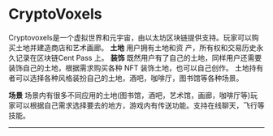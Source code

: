 # CryptoVoxels

Cryptovoxels是一个虚拟世界和元宇宙，由以太坊区块链提供支持。玩家可以购买土地并建造商店和艺术画廊。
**土地**
用户拥有土地和资 产，所有权和交易历史永久记录在区块链Cent Pass 上。 
**装饰**
既然用户有了自己的土地，同样用户还需要装饰自己的土地，根据需求购买各种 NFT 装饰土地，也可以自己创作。
土地持有者可以选择各种风格装扮自己的土地，酒吧，咖啡厅，图书馆等各种场景。

**场景**
场景内有很多不同应用的土地(图书馆，酒吧，艺术馆，画廊，咖啡厅等)玩家可以根据自己需求选择要去的地方，游戏内有传送功能。支持在线聊天，飞行等技能。

---


